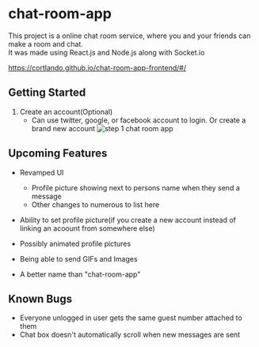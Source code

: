 # chat-room-app

This project is a online chat room service, where you and your friends can make a room and chat.<br>
It was made using React.js and Node.js along with Socket.io<br>

https://cortlando.github.io/chat-room-app-frontend/#/

## Getting Started

1. Create an account(Optional)
   - Can use twitter, google, or facebook account to login. Or create a brand new account
![step 1 chat room app](https://user-images.githubusercontent.com/48654220/132556369-41acf0ed-f05a-4bfb-874d-7b172a138d4a.png)

## Upcoming Features 


- Revamped UI 
	- Profile picture showing next to persons name when they send a message 
	- Other changes to numerous to list here 
  
- Ability to set profile picture(if you create a new account instead of linking an acoount from somewhere else)
 - Possibly animated profile pictures
- Being able to send GIFs and Images
- A better name than "chat-room-app"


## Known Bugs
- Everyone unlogged in user gets the same guest number attached to them 
- Chat box doesn't automatically scroll when new messages are sent
